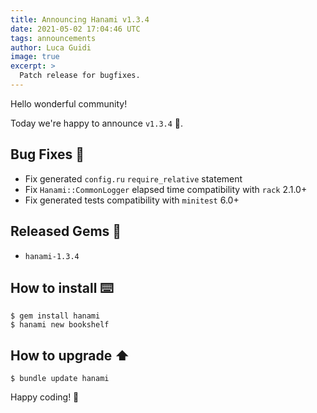 ```yaml
---
title: Announcing Hanami v1.3.4
date: 2021-05-02 17:04:46 UTC
tags: announcements
author: Luca Guidi
image: true
excerpt: >
  Patch release for bugfixes.
---
```


Hello wonderful community!

Today we're happy to announce `v1.3.4` 🙌.

## Bug Fixes 🐞

  * Fix generated `config.ru` `require_relative` statement
  * Fix `Hanami::CommonLogger` elapsed time compatibility with `rack` 2.1.0+
  * Fix generated tests compatibility with `minitest` 6.0+

## Released Gems 💎

  * `hanami-1.3.4`

## How to install ⌨️

```shell
$ gem install hanami
$ hanami new bookshelf
```

## How to upgrade ⬆

```shell
$ bundle update hanami
```

Happy coding! 🌸
